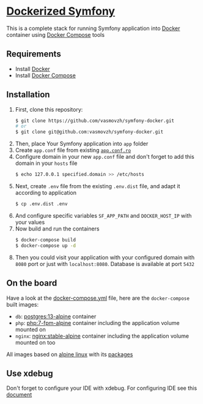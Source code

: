 # [Dockerized Symfony](https://jump24.co.uk/journal/turbocharged-php-development-with-xdebug-docker-and-phpstorm/)
This is a complete stack for running Symfony application into [Docker](https://docs.docker.com/) container using [Docker Compose](https://docs.docker.com/compose/) tools

## Requirements
- Install [Docker](https://docs.docker.com/install/)
- Install [Docker Compose](https://docs.docker.com/compose/install/)

## Installation
1. First, clone this repository:
    ```bash
    $ git clone https://github.com/vasmovzh/symfony-docker.git
    # or
    $ git clone git@github.com:vasmovzh/symfony-docker.git
    ```
2. Then, place Your Symfony application into `app` folder
3. Create `app.conf` file from existing [`app.conf.ro`](docker/nginx/app.conf.ro)
4. Configure domain in your new `app.conf` file and don't forget to add this domain in your `hosts` file
    ```bash
    $ echo 127.0.0.1 specified.domain >> /etc/hosts
    ```
5. Next, create `.env` file from the existing `.env.dist` file, and adapt it according to application
    ```bash
    $ cp .env.dist .env
    ```
6. And configure specific variables `SF_APP_PATH` and `DOCKER_HOST_IP` with your values
7. Now build and run the containers
    ```bash
    $ docker-compose build
    $ docker-compose up -d
    ```
8. Then you could visit your application with your configured domain with `8080` port or just with `localhost:8080`. Database is available at port `5432`

## On the board
Have a look at the [docker-compose.yml](docker-compose.yml) file, here are the `docker-compose` built images:
- `db`: [postgres:13-alpine](https://hub.docker.com/_/postgres) container
- `php`: [php:7-fpm-alpine](https://hub.docker.com/_/php) container including the application volume mounted on
- `nginx`: [nginx:stable-alpine](https://hub.docker.com/_/nginx) container including the application volume mounted on too

All images based on [alpine linux](https://alpinelinux.org/) with its [packages](https://pkgs.alpinelinux.org/packages)
## Use xdebug
Don't forget to configure your IDE with xdebug. For configuring IDE see this [document](doc/xdebug/xdebug.md)
